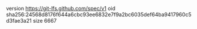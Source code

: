 version https://git-lfs.github.com/spec/v1
oid sha256:24568d8176f644a6cbc93ee6832e7f9a2bc6035def64ba9417960c5d3fae3a21
size 6667
